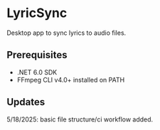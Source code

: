 # LyricSync
Desktop app to sync lyrics to audio files.

## Prerequisites
- .NET 6.0 SDK
- FFmpeg CLI v4.0+ installed on PATH

## Updates
5/18/2025: basic file structure/ci workflow added.
